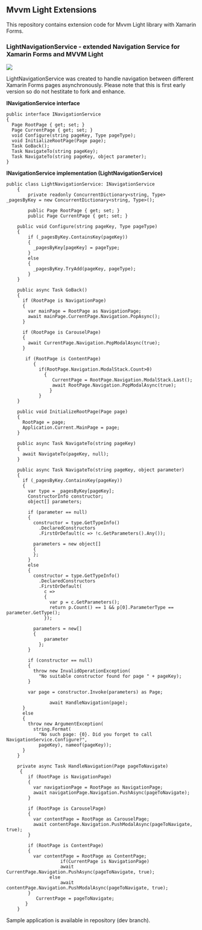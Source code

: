 ## Mvvm Light Extensions

This repository contains extension code for Mvvm Light library with Xamarin Forms.


### LightNavigationService - extended Navigation Service for Xamarin Forms and MVVM Light

![](https://thumbs.gfycat.com/SpotlessScornfulAsp-size_restricted.gif)

LightNavigationService was created to handle navigation between different Xamarin Forms pages asynchronously.
Please note that this is first early version so do not hestitate to fork and enhance.

**INavigationService interface**

    public interface INavigationService
    {
      Page RootPage { get; set; }
      Page CurrentPage { get; set; }  
      void Configure(string pageKey, Type pageType);
      void InitializeRootPage(Page page);
      Task GoBack();
      Task NavigateTo(string pageKey);
      Task NavigateTo(string pageKey, object parameter);
    }
    
**INavigationService implementation (LightNavigationService)**

    public class LightNavigationService: INavigationService
        {
            private readonly ConcurrentDictionary<string, Type> _pagesByKey = new ConcurrentDictionary<string, Type>();

            public Page RootPage { get; set; }
            public Page CurrentPage { get; set; }

        public void Configure(string pageKey, Type pageType)
        {
            if (_pagesByKey.ContainsKey(pageKey))
            {
              _pagesByKey[pageKey] = pageType;
            }
            else
            {
              _pagesByKey.TryAdd(pageKey, pageType);
            }
        }

        public async Task GoBack()
        {
          if (RootPage is NavigationPage)
          {
            var mainPage = RootPage as NavigationPage;
            await mainPage.CurrentPage.Navigation.PopAsync();
          }

          if (RootPage is CarouselPage)
          {
            await CurrentPage.Navigation.PopModalAsync(true);   
          }

           if (RootPage is ContentPage)
              {
                if(RootPage.Navigation.ModalStack.Count>0)
                  {
                     CurrentPage = RootPage.Navigation.ModalStack.Last();
                     await RootPage.Navigation.PopModalAsync(true);
                    }      
                }
        }

        public void InitializeRootPage(Page page)
        {
          RootPage = page;
          Application.Current.MainPage = page;
        }

        public async Task NavigateTo(string pageKey)
        {
          await NavigateTo(pageKey, null);
        }

        public async Task NavigateTo(string pageKey, object parameter)
        {
          if (_pagesByKey.ContainsKey(pageKey))
          {
            var type = _pagesByKey[pageKey];
            ConstructorInfo constructor;
            object[] parameters;

            if (parameter == null)
            {
              constructor = type.GetTypeInfo()
                .DeclaredConstructors
                .FirstOrDefault(c => !c.GetParameters().Any());

              parameters = new object[]
              {
              };
            }
            else
            {
              constructor = type.GetTypeInfo()
                .DeclaredConstructors
                .FirstOrDefault(
                  c =>
                  {
                    var p = c.GetParameters();
                    return p.Count() == 1 && p[0].ParameterType == parameter.GetType();
                  });

              parameters = new[]
              {
                  parameter
                };
            }

            if (constructor == null)
            {
              throw new InvalidOperationException(
                "No suitable constructor found for page " + pageKey);
            }

            var page = constructor.Invoke(parameters) as Page;

                    await HandleNavigation(page);
          }
          else
          {
            throw new ArgumentException(
              string.Format(
                "No such page: {0}. Did you forget to call NavigationService.Configure?",
                pageKey), nameof(pageKey));
          }
        }

        private async Task HandleNavigation(Page pageToNavigate)
         {
            if (RootPage is NavigationPage)
            {
              var navigationPage = RootPage as NavigationPage;
              await navigationPage.Navigation.PushAsync(pageToNavigate);
            }

            if (RootPage is CarouselPage)
            {
              var contentPage = RootPage as CarouselPage;
              await contentPage.Navigation.PushModalAsync(pageToNavigate, true);
            }

            if (RootPage is ContentPage)
            {
              var contentPage = RootPage as ContentPage;
                        if(CurrentPage is NavigationPage)
                        await CurrentPage.Navigation.PushAsync(pageToNavigate, true);
                    else
                        await contentPage.Navigation.PushModalAsync(pageToNavigate, true);
            }   
               CurrentPage = pageToNavigate;
           }
        }

Sample application is available in repository (dev branch).
